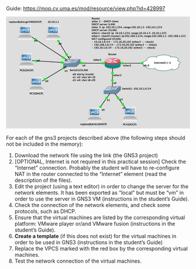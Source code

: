 Guide: https://mop.cv.uma.es/mod/resource/view.php?id=428997

![](Picture1.png)


For each of the gns3 projects described above (the following steps should not be included in the memory):
1.	Download the network file using the link (the GNS3 project)
2.	[OPTIONAL, Internet is not required in this practical session] Check the “Internet” connection. Probably the student will have to re-configure NAT in the router connected to the “Internet” element (read the description of the files).
3.	Edit the project (using a text editor) in order to change the server for the network elements. It has been exported as “local” but must be “vm” in order to use the server in GNS3 VM (instructions in the student’s Guide).
4.	Check the connection of the network elements, and check some protocols, such as DHCP.
5.	Ensure that the virtual machines are listed by the corresponding virtual platform: VMware player or/and VMware fusion (instructions in the student’s Guide). 
6.	**Create a template** (if this does not exist) for the virtual machines in order to be used in GNS3 (instructions in the student’s Guide)
7.	Replace the VPCS marked with the red box by the corresponding virtual machines.  
8.	Test the network connection of the virtual machines.




